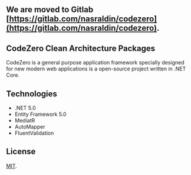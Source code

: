 ## We are moved to Gitlab [https://gitlab.com/nasraldin/codezero](https://gitlab.com/nasraldin/codezero).
## CodeZero Clean Architecture Packages

CodeZero is a general purpose application framework specially designed for new modern web applications is a open-source project written in .NET Core.


## Technologies

* .NET 5.0
* Entity Framework 5.0
* MediatR
* AutoMapper
* FluentValidation

## License

[MIT](LICENSE).
